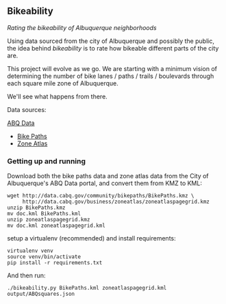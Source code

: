 ## Bikeability

_Rating the bikeability of Albuquerque neighborhoods_

Using data sourced from the city of Albuquerque and possibly the public, the idea behind _bikeability_ is to rate how bikeable different parts of the city are.

This project will evolve as we go. We are starting with a minimum vision of determining the number of bike lanes / paths / trails / boulevards through each square mile zone of Albuquerque.

We'll see what happens from there.

Data sources:

[ABQ Data](http://www.cabq.gov/abq-data)
* [Bike Paths](http://data.cabq.gov/community/bikepaths/)
* [Zone Atlas](http://data.cabq.gov/business/zoneatlas/)

### Getting up and running

Download both the bike paths data and zone atlas data from the City of Albuquerque's ABQ Data portal, and convert them from KMZ to KML:

    wget http://data.cabq.gov/community/bikepaths/BikePaths.kmz \
         http://data.cabq.gov/business/zoneatlas/zoneatlaspagegrid.kmz
    unzip BikePaths.kmz
    mv doc.kml BikePaths.kml
    unzip zoneatlaspagegrid.kmz
    mv doc.kml zoneatlaspagegrid.kml

setup a virtualenv (recommended) and install requirements:

    virtualenv venv
    source venv/bin/activate
    pip install -r requirements.txt
    
And then run:

    ./bikeability.py BikePaths.kml zoneatlaspagegrid.kml output/ABQsquares.json
